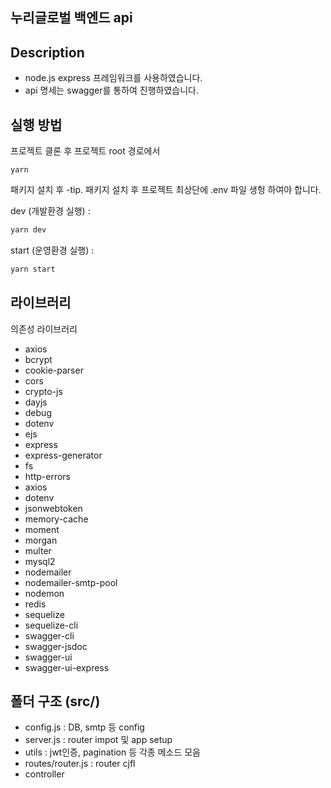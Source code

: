 ## 누리글로벌 백엔드 api

## Description

- node.js express 프레임워크를 사용하였습니다.
- api 명세는 swagger를 통하여 진행하였습니다.

## 실행 방법

프로젝트 클론 후 프로젝트 root 경로에서

```
yarn
```

패키지 설치 후
-tip. 패키지 설치 후 프로젝트 최상단에 .env 파일 생헝 하여야 합니다.

dev (개발환경 실행) :

```js
yarn dev
```

start (운영환경 실행) :
```js
yarn start
```

## 라이브러리

의존성 라이브러리

- axios
- bcrypt
- cookie-parser
- cors
- crypto-js
- dayjs
- debug
- dotenv
- ejs
- express
- express-generator
- fs
- http-errors
- axios
- dotenv
- jsonwebtoken
- memory-cache
- moment
- morgan
- multer
- mysql2
- nodemailer
- nodemailer-smtp-pool
- nodemon
- redis
- sequelize
- sequelize-cli
- swagger-cli
- swagger-jsdoc
- swagger-ui
- swagger-ui-express

## 폴더 구조 (src/)

- config.js : DB, smtp 등 config
- server.js : router impot 및 app setup
- utils : jwt인증, pagination 등 각종 메소드 모음
- routes/router.js : router cjfl
- controller 

